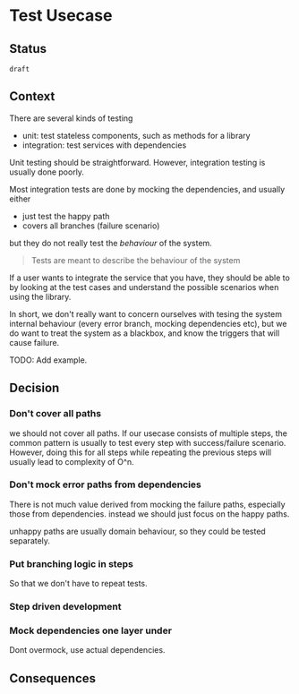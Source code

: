 # Test Usecase

## Status

`draft`

## Context

There are several kinds of testing
- unit: test stateless components, such as methods for a library
- integration: test services with dependencies


Unit testing should be straightforward. However, integration testing is usually done poorly.


Most integration tests are done by mocking the dependencies, and usually either
- just test the happy path
- covers all branches (failure scenario)


but they do not really test the _behaviour_ of the system.

> Tests are meant to describe the behaviour of the system

If a user wants to integrate the service that you have, they should be able to by looking at the test cases and understand the possible scenarios when using the library.


In short, we don't really want to concern ourselves with tesing the system internal behaviour (every error branch, mocking dependencies etc), but we do want to treat the system as a blackbox, and know the triggers that will cause failure.


TODO: Add example.


## Decision

### Don't cover all paths

we should not cover all paths. If our usecase consists of multiple steps, the common pattern is usually to test every step with success/failure scenario. However, doing this for all steps while repeating the previous steps will usually lead to complexity of O^n.


### Don't mock error paths from dependencies 

There is not much value derived from mocking the failure paths, especially those from dependencies.
instead we should just focus on the happy paths.

unhappy paths are usually domain behaviour, so they could be tested separately.

### Put branching logic in steps

So that we don't have to repeat tests.

### Step driven development

### Mock dependencies one layer under

Dont overmock, use actual dependencies.

## Consequences 


